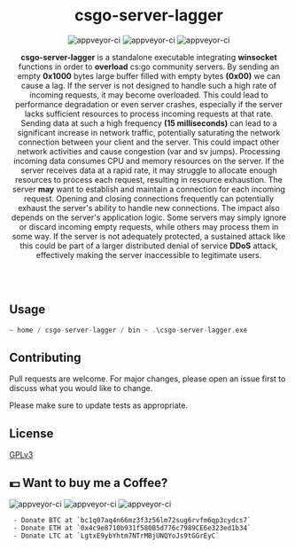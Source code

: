 <p align="center">
<h1 align="center">csgo-server-lagger</h1>
<p align="center">
  <img src="https://img.shields.io/badge/Windows-0078D6?style=for-the-badge&logo=windows&logoColor=white" alt="appveyor-ci" />
  <img src="https://img.shields.io/badge/C%2B%2B-00599C?style=for-the-badge&logo=c%2B%2B&logoColor=white" alt="appveyor-ci" />
  <img src="https://img.shields.io/badge/Counter_Strike-000000?style=for-the-badge&logo=counter-strike&logoColor=white" alt="appveyor-ci" />
</p>
<p align="center">
  <strong>csgo-server-lagger</strong> is a standalone executable integrating <strong>winsocket</strong> functions in order to <strong>overload</strong> cs:go community servers. By sending an empty <strong>0x1000</strong> bytes large buffer filled with empty bytes <strong>(0x00)</strong> we can cause a lag. If the server is not designed to handle such a high rate of incoming requests, it may become overloaded. This could lead to performance degradation or even server crashes, especially if the server lacks sufficient resources to process incoming requests at that rate. Sending data at such a high frequency <strong>(15 milliseconds)</strong> can lead to a significant increase in network traffic, potentially saturating the network connection between your client and the server. This could impact other network activities and cause congestion (var and sv jumps). Processing incoming data consumes CPU and memory resources on the server. If the server receives data at a rapid rate, it may struggle to allocate enough resources to process each request, resulting in resource exhaustion. The server <strong>may</strong> want to establish and maintain a connection for each incoming request. Opening and closing connections frequently can potentially exhaust the server's ability to handle new connections. The impact also depends on the server's application logic. Some servers may simply ignore or discard incoming empty requests, while others may process them in some way. If the server is not adequately protected, a sustained attack like this could be part of a larger distributed denial of service <strong>DDoS</strong> attack, effectively making the server inaccessible to legitimate users.

</p>
</p>
</p>

</br></br>


## Usage

```cpp
~ home / csgo-server-lagger / bin ~ .\csgo-server-lagger.exe
```

## Contributing
Pull requests are welcome. For major changes, please open an issue first to discuss what you would like to change.

Please make sure to update tests as appropriate.

## License
[GPLv3](https://choosealicense.com/licenses/gpl-3.0/)

## 💵 Want to buy me a Coffee?
<p align="left">
  <img src="https://img.shields.io/badge/Bitcoin-000000?style=for-the-badge&logo=bitcoin&logoColor=white" alt="appveyor-ci" />
  <img src="https://img.shields.io/badge/Ethereum-3C3C3D?style=for-the-badge&logo=Ethereum&logoColor=white" alt="appveyor-ci" />
  <img src="https://img.shields.io/badge/Litecoin-A6A9AA?style=for-the-badge&logo=Litecoin&logoColor=white" alt="appveyor-ci" />
</p>

     - Donate BTC at `bc1q07aq4n66mz3f3z56lm72sug6rvfm6qp3cydcs7`
     - Donate ETH at `0x4c9e8710b931f580B5d776c7989CE6e323ed1b34`
     - Donate LTC at `LgtxE9ybYhtm7NTrMBjUNQYoJs9tGGrEyC`
